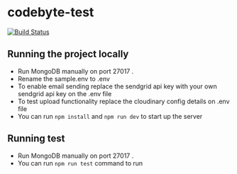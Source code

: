 # codebyte-test

[![Build Status](https://travis-ci.org/courage173/codebyte-test.svg?branch=main)](https://travis-ci.org/courage173/codebyte-test)

## Running the project locally

-   Run MongoDB manually on port 27017 .
-   Rename the sample.env to .env
-   To enable email sending replace the sendgrid api key with your own sendgrid api key on the .env file
-   To test upload functionality replace the cloudinary config details on .env file
-   You can run `npm install` and `npm run dev` to start up the server

## Running test

-   Run MongoDB manually on port 27017 .
-   You can run `npm run test` command to run

